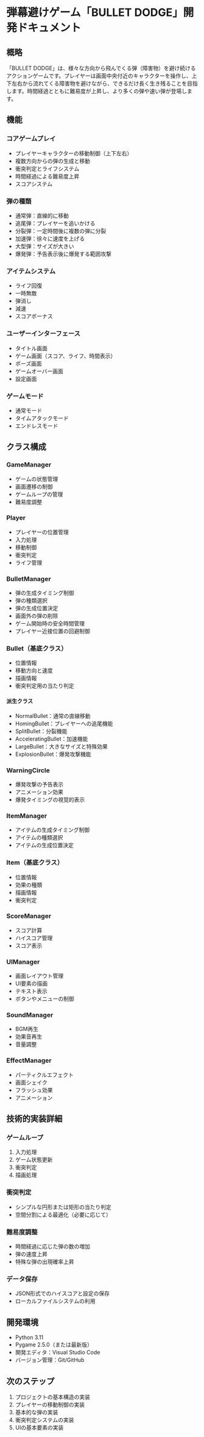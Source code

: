 # 弾幕避けゲーム「BULLET DODGE」開発ドキュメント

## 概略
「BULLET DODGE」は、様々な方向から飛んでくる弾（障害物）を避け続けるアクションゲームです。プレイヤーは画面中央付近のキャラクターを操作し、上下左右から流れてくる障害物を避けながら、できるだけ長く生き残ることを目指します。時間経過とともに難易度が上昇し、より多くの弾や速い弾が登場します。

## 機能

### コアゲームプレイ
- プレイヤーキャラクターの移動制御（上下左右）
- 複数方向からの弾の生成と移動
- 衝突判定とライフシステム
- 時間経過による難易度上昇
- スコアシステム

### 弾の種類
- 通常弾：直線的に移動
- 追尾弾：プレイヤーを追いかける
- 分裂弾：一定時間後に複数の弾に分裂
- 加速弾：徐々に速度を上げる
- 大型弾：サイズが大きい
- 爆発弾：予告表示後に爆発する範囲攻撃

### アイテムシステム
- ライフ回復
- 一時無敵
- 弾消し
- 減速
- スコアボーナス

### ユーザーインターフェース
- タイトル画面
- ゲーム画面（スコア、ライフ、時間表示）
- ポーズ画面
- ゲームオーバー画面
- 設定画面

### ゲームモード
- 通常モード
- タイムアタックモード
- エンドレスモード

## クラス構成

### GameManager
- ゲームの状態管理
- 画面遷移の制御
- ゲームループの管理
- 難易度調整

### Player
- プレイヤーの位置管理
- 入力処理
- 移動制御
- 衝突判定
- ライフ管理

### BulletManager
- 弾の生成タイミング制御
- 弾の種類選択
- 弾の生成位置決定
- 画面外の弾の削除
- ゲーム開始時の安全時間管理
- プレイヤー近接位置の回避制御

### Bullet（基底クラス）
- 位置情報
- 移動方向と速度
- 描画情報
- 衝突判定用の当たり判定

#### 派生クラス
- NormalBullet：通常の直線移動
- HomingBullet：プレイヤーへの追尾機能
- SplitBullet：分裂機能
- AcceleratingBullet：加速機能
- LargeBullet：大きなサイズと特殊効果
- ExplosionBullet：爆発攻撃機能

### WarningCircle
- 爆発攻撃の予告表示
- アニメーション効果
- 爆発タイミングの視覚的表示

### ItemManager
- アイテムの生成タイミング制御
- アイテムの種類選択
- アイテムの生成位置決定

### Item（基底クラス）
- 位置情報
- 効果の種類
- 描画情報
- 衝突判定

### ScoreManager
- スコア計算
- ハイスコア管理
- スコア表示

### UIManager
- 画面レイアウト管理
- UI要素の描画
- テキスト表示
- ボタンやメニューの制御

### SoundManager
- BGM再生
- 効果音再生
- 音量調整

### EffectManager
- パーティクルエフェクト
- 画面シェイク
- フラッシュ効果
- アニメーション

## 技術的実装詳細

### ゲームループ
1. 入力処理
2. ゲーム状態更新
3. 衝突判定
4. 描画処理

### 衝突判定
- シンプルな円形または矩形の当たり判定
- 空間分割による最適化（必要に応じて）

### 難易度調整
- 時間経過に応じた弾の数の増加
- 弾の速度上昇
- 特殊な弾の出現確率上昇

### データ保存
- JSON形式でのハイスコアと設定の保存
- ローカルファイルシステムの利用

## 開発環境
- Python 3.11
- Pygame 2.5.0（または最新版）
- 開発エディタ：Visual Studio Code
- バージョン管理：Git/GitHub

## 次のステップ
1. プロジェクトの基本構造の実装
2. プレイヤーの移動制御の実装
3. 基本的な弾の実装
4. 衝突判定システムの実装
5. UIの基本要素の実装